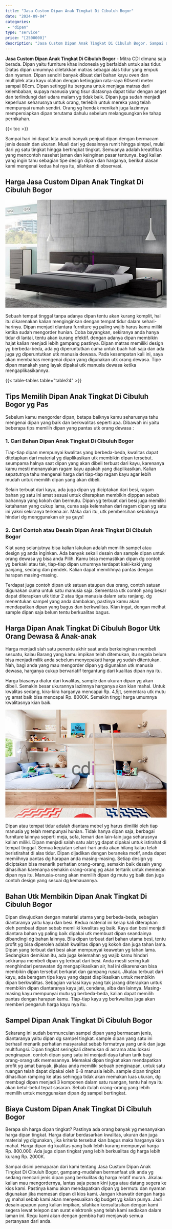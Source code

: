 ```yaml
---
title: "Jasa Custom Dipan Anak Tingkat Di Cibuluh Bogor"
date: "2024-09-04"
categories:
 - "dipan"
type: "service"
price: "[2500000]"
description: "Jasa Custom Dipan Anak Tingkat Di Cibuluh Bogor. Sampai disini pemaparan dari kami tentang Jasa Custom Dipan Anak Tingkat Di Cibuluh Bogor, gampang-mudahan b..."
---
```


**Jasa Custom Dipan Anak Tingkat Di Cibuluh Bogor** - Mitra CDI dimana saja berada. Dipan yaitu furniture khas indonesia yg berfaidah untuk alas tidur. Diatas dipan umumnya diletakkan matras sebagai alas tidur yang empuk dan nyaman. Dipan sendiri banyak dibuat dari bahan kayu oven dan multiplek atau kayu olahan dengan ketinggian rata-raya 60senti meter sampai 80cm. Dipan setinggi itu berguna untuk menjaga matras dari kelembaban, supaya manusia yang tisur diatasnya dapat tidur dengan anget dan terlindungi dari udara malam yg tidak baik. Dipan juga sudah menjadi keperluan seharusnya untuk orang, terlebih untuk mereka yang telah mempunyai rumah sendiri. Orang yg hendak menikah juga lazimnya mempersiapkan dipan terutama dahulu sebelum melangsungkan ke tahap pernikahan.

{{< toc >}}

Sampai hari ini dapat kita amati banyak penjual dipan dengan bermacam jenis desain dan ukuran. Muali dari yg desainnya rumit hingga simpel, mulai dari yg satu tingkat hingga bertingkat tingkat. Semuanya adalah kreatifitas yang mencontoh nasehat jaman dan keinginan pasar tentunya. bagi kalian yang ingin tahu sebagian tipe design dipan dan harganya, berikut ulasan kami mengenai kedua hal nya itu, silahkan di observasi.

## Harga Jasa Custom Dipan Anak Tingkat Di Cibuluh Bogor

![Jasa Custom Dipan Anak Tingkat Di Cibuluh Bogor](/images/mebel/dipan-dewasa-008.jpg)

Sebuah tempat tinggal tanpa adanya dipan tentu akan kurang komplit, hal itu dikarenakan kalian menginginkan dengan tempat tidur dalam sehari-harinya. Dipan menjadi diantara furniture yg paling wajib harus kamu miliki ketika sudah mengorder hunian. Coba bayangkan, sekiranya anda hanya tidur di lantai, tentu akan kurang efektif. dengan adanya dipan membikin hajat kalian menjadi lebih gampang pastinya. Dipan matras memiliki design yg berbeda-beda, ada yg diperuntutkan cuma untuk buah hati saja dan ada juga yg diperuntutkan utk manusia dewasa. Pada kesempatan kali ini, saya akan membahas mengenai dipan yang digunakan utk orang dewasa. Tipe dipan manakah yang layak dipakai utk manusia dewasa ketika mengaplikasikannya.

{{< table-tables table="table24" >}}

## Tips Memilih Dipan Anak Tingkat Di Cibuluh Bogor yg Pas

Sebelum kamu mengorder dipan, betapa baiknya kamu seharusnya tahu mengenai dipan yang baik dan berkwalitas seperti apa. Dibawah ini yaitu beberapa tips memilih dipan yang pantas utk orang dewasa :

### 1\. Cari Bahan Dipan Anak Tingkat Di Cibuluh Bogor

Tiap-tiap dipan mempunyai kwalitas yang berbeda-beda, kwalitas dapat ditetapkan dari material yg diaplikasikan utk membikin dipan tersebut. seumpama halnya saat dipan yang akan dibeli terbuat dari kayu, karenanya kamu mesti menanyakan ragam kayu apakah yang diaplikasikan. Kalian sepatutnya tahu mengenai harga dari tiap-tiap ragam kayu agar lebih mudah untuk memilih dipan yang akan dibeli.

Selain terbuat dari kayu, ada juga dipan yg diciptakan dari besi, ragam bahan yg satu ini amat sesuai untuk diterapkan membikin dipppan sebab bahannya yang kokoh dan bermutu. Dipan yg terbuat dari besi juga memiliki katahanan yang cukup lama, cuma saja kelemahan dari ragam dipan yg satu ini yakni sekiranya terkena air. Maka dari itu, utk pembersihan sebaiknya hindari dg menggunakan air ya guys!

### 2\. Cari Contoh atau Desain Dipan Anak Tingkat Di Cibuluh Bogor

Kiat yang selanjutnya bisa kalian lakukan adalah memilih sampel atau design yg anda inginkan. Ada banyak sekali desain dan sample dipan untuk orang dewasa yg bisa anda Pilih. Kamu bisa memastikan dipan dg contoh yg berkaki atau tak, tiap-tiap dipan umumnya terdapat kaki-kaki yang panjang, sedang dan pendek. Kalian dapat memilihnya pantas dengan harapan masing-masing.

Terdapat juga contoh dipan utk satuan ataupun dua orang, contoh satuan digunakan cuma untuk satu manusia saja. Sementara utk contoh yang besar dapat diterapkan utk tidur 2 atau tiga manusia dalam satu ranjang. dg menentukan sampel yang anda dambakan, pastinya kamu akan mendapatkan dipan yang bagus dan berkwalitas. Kian ingat, dengan meihat sample dipan saja belum tentu berkualitas bagus.

## Harga Dipan Anak Tingkat Di Cibuluh Bogor Utk Orang Dewasa & Anak-anak

Harga menjadi slah satu penentu akhir saat anda berkeinginan membeli sesuatu, kalau Barang yang kamu impikan telah ditemukan, itu segala belum bisa menjadi milik anda sebelum menyepakati harga yg sudah ditentukan. Nah, bagi anda yang mau mengorder dipan yg digunakan utk manusia dewasa, harganya cukup bervariatif tergantung dari kualitas dipan nya itu.

Harga biasanya diatur dari kwalitas, sample dan ukuran dipan yg akan dibeli. Semakin besar ukurannya lazimnya harganya akan kian mahal. Untuk kwalitas sedang, kira-kira harganya mencapai Rp. 4,5jt, sementara utk mutu yg amat baik bisa mencapai Rp. 8000K. Semakin tinggi harga umumnya kwalitasnya kian baik.

![Jasa Custom Dipan Anak Tingkat Di Cibuluh Bogor](/images/mebel/dipan-anak-010.jpg)

Dipan atau tempat tidur adalah diantara mebel yg harus dimiliki oleh tiap manusia yg telah mempunyai hunian. Tidak hanya dipan saja, berbagai furniture lainnya seperti meja, sofa, lemari dan lain-lain juga seharusnya kalian miliki. Dipan menjadi salah satu alat yg dapat dipakai untuk istirahat di tempat tinggal. Semua kegiatan sehari-hari anda akan hilang kalau telah beristirahat di alas tidur. Dipan dijadikan dengan beraneka motif, anda dapat memiihnya pantas dg harapan anda masing-masing. Setiap design yg diciptakan bisa menarik perhatian orang-orang, semakin baik desain yang dihasilkan karenanya semakin orang-orang yg akan tertarik untuk memesan dipan nya itu. Manusia-orang akan memilih dipan dg mutu yg baik dan juga contoh design yang sesuai dg kemauannya.

## Bahan Utk Membikin Dipan Anak Tingkat Di Cibuluh Bogor

Dipan diwujudkan dengan material utama yang berbeda-beda, sebagian diantaranya yaitu kayu dan besi. Kedua material ini kerap kali diterapkan oleh pembuat dipan sebab memiliki kwalitas yg baik. Kayu dan besi menjadi diantara bahan yg paling baik dipakai utk membuat dipan seandainya dibandingi dg bahan lainnya. Bila dipan terbuat dari bahan utama besi, tentu profit yg bisa diperoleh adalah kwalitas dipan yg kokoh dan juga tahan lama. Dipan yang terbuat dari besi akan mempunyai keawetan yg tahan lama. Sedangkan demikian itu, ada juga kelemahan yg wajib kamu hindari sekiranya membeli dipan yg terbuat dari besi. Anda mesti sering kali menghindari perawatan dg mengaplikasikan air, hal ini dikarenakan bisa membikin dipan tersebut berkarat dan gampang rusak. Jikalau terbuat dari kayu, ada beragam tipe kayu yang dapat diaplikasikan untuk membikin dipan berkwalitas. Sebagian variasi kayu yang tak jarang diterapkan untuk membikin dipan diantaranya kayu jati, cendana, alba dan lainnya. Masing-masing kayu mempunyai mutu yg berbeda-beda, kalian dapat memilih pantas dengan harapan kamu. Tiap-tiap kayu yg berkwalitas juga akan memberi pengaruh harga kayu nya itu.

## Sampel Dipan Anak Tingkat Di Cibuluh Bogor

Sekarang ini sudah bermunculan sampel dipan yang bermacam jenis, diantaranya yaitu dipan dg sampel tingkat. sample dipan yang satu ini berhasil menarik perhatian masyarakat sebab formatnya yang unik dan juga multifungsi. Dipan tingkat seringkali ditemukan di asrama atau lokasi penginapan. contoh dipan yang satu ini menjadi daya tahan tarik bagi orang-orang utk memesannya. Memakai dipan tingkat akan mendapatkan profit yg amat banyak, jikalau anda memiliki sebuah penginapan, untuk satu ruangan telah dapat dipakai oleh 6-8 manusia lebih. sample dipan tingkat dihasilkan ramping ke atas sehingga tidak akan memakan luas ukuran, dg membagi dipan menjadi 3 komponen dalam satu ruangan, tentu hal nya itu akan betul-betul tepat sasaran. Sebab itulah orang-orang yang lebih memilih untuk menggunakan dipan dg sampel bertingkat.

## Biaya Custom Dipan Anak Tingkat Di Cibuluh Bogor

Berapa sih harga dipan tingkat? Pastinya ada orang banyak yg menanyakan harga dipan tingkat. Harga diatur berdasarkan kwalitas, ukuran dan juga material yg digunakan, jika kriteria tersebut kian bagus maka harganya kian mahal. Harga dipan dg kualitas yang baik lebih kurang mempunyai harga Rp. 800.000. Ada juga dipan tingkat yang lebih berkualitas dg harga lebih kurang Rp. 2000K.

Sampai disini pemaparan dari kami tentang Jasa Custom Dipan Anak Tingkat Di Cibuluh Bogor, gampang-mudahan bermanfaat utk anda yg sedang mencari jenis dipan yang berkulitas dg harga relatif murah. Jikalau kalian mau mengordernya, lantas saja pesan kini juga atau datang segera ke kios kami. Pastinya kamu akan mendapatkan dipan yg bermutu dan nyaman digunakan jika memesan dipan di kios kami. Jangan khawatir dengan harga yg mahal sebab kami akan menyesuaikan dg budget yg kalian punya. Jadi desain apapun yang kalian impikan, silahkan konsultasikan dengan kami segera lewat telepon dan surat elektronik yang telah kami sediakan dalam laman ini. Regu kami akan dengan gembira hati menjawab semua pertanyaan dari anda.
